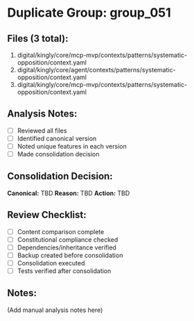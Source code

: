 # Duplicate Group: group_051

## Files (3 total):
1. digital/kingly/core/mcp-mvp/contexts/patterns/systematic-opposition/context.yaml
2. digital/kingly/core/agent/contexts/patterns/systematic-opposition/context.yaml
3. digital/kingly/core/mcp-mvp/contexts/patterns/systematic-opposition/context.yaml

## Analysis Notes:
- [ ] Reviewed all files
- [ ] Identified canonical version
- [ ] Noted unique features in each version
- [ ] Made consolidation decision

## Consolidation Decision:
**Canonical:** TBD
**Reason:** TBD
**Action:** TBD

## Review Checklist:
- [ ] Content comparison complete
- [ ] Constitutional compliance checked
- [ ] Dependencies/inheritance verified
- [ ] Backup created before consolidation
- [ ] Consolidation executed
- [ ] Tests verified after consolidation

## Notes:
(Add manual analysis notes here)
